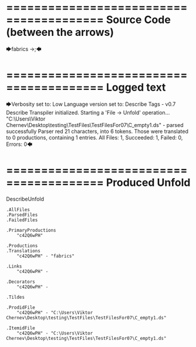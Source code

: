 ========================================
Source Code (between the arrows)
========================================

🡆fabrics<c42Q6wPH> ->;🡄

========================================
Logged text
========================================

🡆Verbosity set to: Low
Language version set to: Describe Tags - v0.7
Describe Transpiler initialized.
Starting a 'File -> Unfold' operation...
"C:\Users\Viktor Chernev\Desktop\testing\TestFiles\TestFilesFor07\C_empty1.ds" - parsed successfully
Parser red 21 characters, into 6 tokens.
Those were translated to 0 productions, containing 1 entries.
All Files: 1, Succeeded: 1, Failed: 0, Errors: 0🡄

========================================
Produced Unfold
========================================

DescribeUnfold

    .AllFiles
    .ParsedFiles
    .FailedFiles

    .PrimaryProductions
        "c42Q6wPH" 

    .Productions
    .Translations
        "c42Q6wPH" - "fabrics"

    .Links
        "c42Q6wPH" - 

    .Decorators
        "c42Q6wPH" - 

    .Tildes

    .ProdidFile
        "c42Q6wPH" - "C:\Users\Viktor Chernev\Desktop\testing\TestFiles\TestFilesFor07\C_empty1.ds"

    .ItemidFile
        "c42Q6wPH" - "C:\Users\Viktor Chernev\Desktop\testing\TestFiles\TestFilesFor07\C_empty1.ds"

